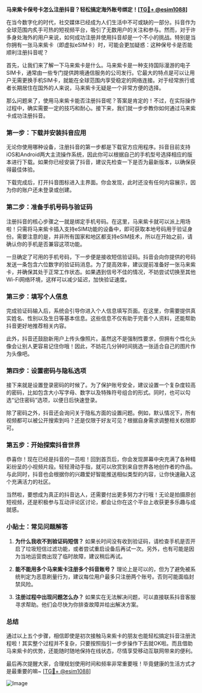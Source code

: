 **马来紫卡保号卡怎么注册抖音？轻松搞定海外账号绑定！[[TG💪+ @esim1088](https://t.me/s/esim1088)]**

在当今数字化的时代，社交媒体已经成为人们生活中不可或缺的一部分。抖音作为全球范围内炙手可热的短视频平台，吸引了无数用户的关注和参与。然而，对于许多身处海外的用户来说，如何成功注册并使用抖音却是一个不小的挑战。特别是当你拥有一张马来紫卡（即虚拟eSIM卡）时，可能会更加疑惑：这种保号卡是否能顺利注册抖音呢？

首先，让我们来了解一下马来紫卡是什么。马来紫卡是一种支持国际漫游的电子SIM卡，通常由一些专门提供跨境通信服务的公司发行。它最大的特点是可以让用户无需更换手机SIM卡，就能在全球范围内享受稳定的网络连接。对于经常旅行或者长期居住在国外的人来说，马来紫卡无疑是一个非常方便的选择。

那么问题来了，使用马来紫卡能否注册抖音呢？答案是肯定的！不过，在实际操作过程中，确实需要一定的技巧和耐心。接下来，我们就一步步教你如何通过马来紫卡成功注册抖音。

### **第一步：下载并安装抖音应用**
无论你使用哪种设备，注册抖音的第一步都是下载官方应用程序。抖音目前支持iOS和Android两大主流操作系统，因此你可以根据自己的手机型号选择相应的版本进行下载。如果你已经安装了抖音，建议先检查一下是否为最新版本，以确保获得最佳体验。

下载完成后，打开抖音图标进入主界面。你会发现，此时还没有任何内容展示，因为你的账户还未登录或创建。

### **第二步：准备手机号码与验证码**
注册抖音的核心步骤之一就是绑定手机号码。在这里，马来紫卡就可以派上用场啦！只需将马来紫卡插入支持eSIM功能的设备中，即可获取本地号码用于验证身份。需要注意的是，并非所有国家和地区都支持eSIM技术，所以在开始之前，请确认你的手机是否兼容这项功能。

一旦确定了可用的手机号码，下一步便是接收短信验证码。抖音会向你提供的号码发送一条包含六位数字的验证码消息。为了提高效率，建议提前准备好一张马来紫卡，并确保其处于正常工作状态。如果遇到信号不佳的情况，不妨尝试切换至其他Wi-Fi网络环境，这样可以减少延迟，加快验证速度。

### **第三步：填写个人信息**
完成验证码输入后，系统会引导你进入个人信息填写页面。在这里，你需要提供真实姓名、性别以及生日等基本信息。这些信息不仅有助于完善个人资料，还能帮助抖音更好地推荐相关内容。

此外，抖音还鼓励新用户上传头像照片。虽然这不是强制性要求，但拥有个性化头像会让别人更容易记住你哦！因此，不妨花几分钟时间挑选一张适合自己的图片作为头像吧。

### **第四步：设置密码与隐私选项**
接下来就是设置登录密码的时候了。为了保护账号安全，建议设置一个复杂度较高的密码，比如包含大小写字母、数字以及特殊符号组合的形式。同时，也可以勾选“记住密码”选项，以便日后快速登录。

除了密码之外，抖音还会询问关于隐私方面的设置问题。例如，默认情况下，所有视频都可以被公开搜索到吗？还是仅限于好友可见？根据自身需求调整相关权限即可。

### **第五步：开始探索抖音世界**
恭喜你！现在已经是抖音的一员啦！回到首页后，你会发现屏幕中央充满了各种精彩纷呈的小视频片段。轻轻滑动手指，就可以欣赏到来自世界各地创作者的作品。与此同时，抖音也会根据你的兴趣爱好智能推送相似类型的内容，让你快速融入这个充满活力的社区。

当然啦，要想成为真正的抖音达人，还需要付出更多努力才行哦！无论是拍摄原创短视频，还是积极参与互动评论区讨论，都会让你在这个平台上收获更多乐趣与成就感。

### **小贴士：常见问题解答**
1. **为什么我收不到验证码短信？**
   如果长时间没有收到验证码，请检查手机是否开启了垃圾短信过滤功能，或者尝试重启设备后再试一次。另外，也有可能是因为当地运营商出现了临时故障，建议稍后再试。

2. **能不能用多个马来紫卡注册多个抖音账号？**
   理论上是可以的，但为了避免被系统判定为恶意刷量行为，建议每位用户最多只注册两个账号。否则可能面临封禁风险。

3. **注册过程中出现问题怎么办？**
   如果实在无法解决问题，可以直接联系抖音客服寻求帮助。他们会尽快为你排查故障并给出解决方案。

### **总结**
通过以上五个步骤，相信即使是初次接触马来紫卡的朋友也能轻松搞定抖音注册流程啦！其实整个过程并不复杂，只要按照指引一步步操作下去就OK啦。而且借助马来紫卡的优势，还能随时随地保持在线状态，尽情享受移动互联网带来的便利。

最后再次提醒大家，合理规划使用时间和频率非常重要哦！毕竟健康的生活方式才是最重要的嘛~ [[TG💪+ @esim1088](https://t.me/s/esim1088)]

![Image](https://i.postimg.cc/4NQfJmqS/Snipaste-2025-05-13-00-14-12.png)